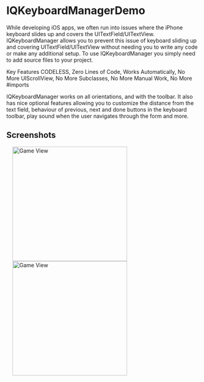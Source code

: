 # IQKeyboardManagerDemo
While developing iOS apps, we often run into issues where the iPhone keyboard slides up and covers the UITextField/UITextView. IQKeyboardManager allows you to prevent this issue of keyboard sliding up and covering UITextField/UITextView without needing you to write any code or make any additional setup. To use IQKeyboardManager you simply need to add source files to your project.

Key Features
CODELESS, Zero Lines of Code, Works Automatically, No More UIScrollView, No More Subclasses, No More Manual Work, No More #imports

IQKeyboardManager works on all orientations, and with the toolbar. It also has nice optional features allowing you to customize the distance from the text field, behaviour of previous, next and done buttons in the keyboard toolbar, play sound when the user navigates through the form and more.

## Screenshots
<img src="https://user-images.githubusercontent.com/40312017/68105256-f44a3700-ff03-11e9-8e4e-e456a9c30a56.png" width="300" alt="Game View" align="left" hspace="16">


<img src="https://user-images.githubusercontent.com/40312017/68105258-f44a3700-ff03-11e9-8889-ab49040d94eb.png" width="300" alt="Game View" align="left" hspace="16">


